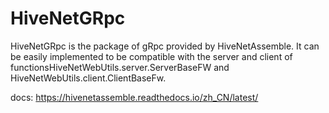 # HiveNetGRpc

HiveNetGRpc is the package of gRpc provided by HiveNetAssemble. It can be easily implemented to be compatible with the server and client of functionsHiveNetWebUtils.server.ServerBaseFW and HiveNetWebUtils.client.ClientBaseFw.

docs: https://hivenetassemble.readthedocs.io/zh_CN/latest/
